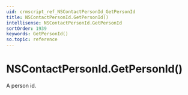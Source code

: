 ```yaml
---
uid: crmscript_ref_NSContactPersonId_GetPersonId
title: NSContactPersonId.GetPersonId()
intellisense: NSContactPersonId.GetPersonId
sortOrder: 1939
keywords: GetPersonId()
so.topic: reference
---
```


# NSContactPersonId.GetPersonId()

A person id.

